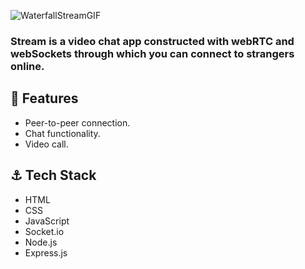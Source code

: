 ![WaterfallStreamGIF](https://user-images.githubusercontent.com/65977764/215477945-857a90a9-82e3-4f41-a7e4-d92f85061eb4.gif)

### Stream is a video chat app constructed with webRTC and webSockets through which you can connect to strangers online.

## 🤺 Features
* Peer-to-peer connection.
* Chat functionality.
* Video call.

## ⚓ Tech Stack
* HTML
* CSS
* JavaScript
* Socket.io
* Node.js
* Express.js

